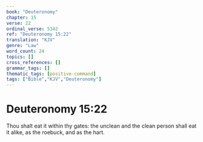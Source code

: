 ```yaml
---
book: "Deuteronomy"
chapter: 15
verse: 22
ordinal_verse: 5342
ref: "Deuteronomy 15:22"
translation: "KJV"
genre: "Law"
word_count: 24
topics: []
cross_references: []
grammar_tags: []
thematic_tags: [positive-command]
tags: ["Bible","KJV","Deuteronomy"]
---
```


# Deuteronomy 15:22

Thou shalt eat it within thy gates: the unclean and the clean person shall eat it alike, as the roebuck, and as the hart.
